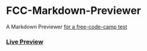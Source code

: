 # FCC-Markdown-Previewer
A Markdown Previewer
[for a free-code-camp test](https://www.freecodecamp.org/learn/front-end-development-libraries/front-end-development-libraries-projects/build-a-markdown-previewer)


### [Live Preview](https://fcc-markdown-previewer.talal257.repl.co/)
